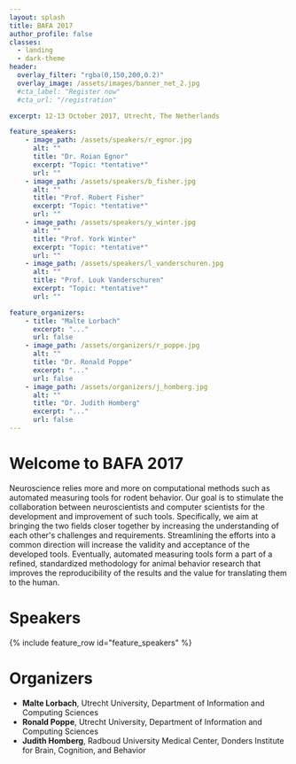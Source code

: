 ```yaml
---
layout: splash
title: BAFA 2017
author_profile: false
classes:
  - landing
  - dark-theme
header:
  overlay_filter: "rgba(0,150,200,0.2)"
  overlay_image: /assets/images/banner_net_2.jpg
  #cta_label: "Register now"
  #cta_url: "/registration"

excerpt: 12-13 October 2017, Utrecht, The Netherlands

feature_speakers:
    - image_path: /assets/speakers/r_egnor.jpg
      alt: ""
      title: "Dr. Roian Egnor"
      excerpt: "Topic: *tentative*"
      url: ""
    - image_path: /assets/speakers/b_fisher.jpg
      alt: ""
      title: "Prof. Robert Fisher"
      excerpt: "Topic: *tentative*"
      url: ""
    - image_path: /assets/speakers/y_winter.jpg
      alt: ""
      title: "Prof. York Winter"
      excerpt: "Topic: *tentative*"
      url: ""
    - image_path: /assets/speakers/l_vanderschuren.jpg
      alt: ""
      title: "Prof. Louk Vanderschuren"
      excerpt: "Topic: *tentative*"
      url: ""

feature_organizers:
    - title: "Malte Lorbach"
      excerpt: "..."
      url: false
    - image_path: /assets/organizers/r_poppe.jpg
      alt: ""
      title: "Dr. Ronald Poppe"
      excerpt: "..."
      url: false
    - image_path: /assets/organizers/j_homberg.jpg
      alt: ""
      title: "Dr. Judith Homberg"
      excerpt: "..."
      url: false
---
```


# Welcome to BAFA 2017
Neuroscience relies more and more on computational methods such as automated measuring tools for rodent behavior. Our goal is to stimulate the collaboration between neuroscientists and computer scientists for the development and improvement of such tools. Specifically, we aim at bringing the two fields closer together by increasing the understanding of each other's challenges and requirements. Streamlining the efforts into a common direction will increase the validity and acceptance of the developed tools. Eventually, automated measuring tools form a part of a refined, standardized methodology for animal behavior research that improves the reproducibility of the results and the value for translating them to the human.

# Speakers

{% include feature_row id="feature_speakers" %}


# Organizers

* **Malte Lorbach**, Utrecht University, Department of Information and Computing Sciences
* **Ronald Poppe**, Utrecht University, Department of Information and Computing Sciences
* **Judith Homberg**, Radboud University Medical Center, Donders Institute for Brain, Cognition, and Behavior